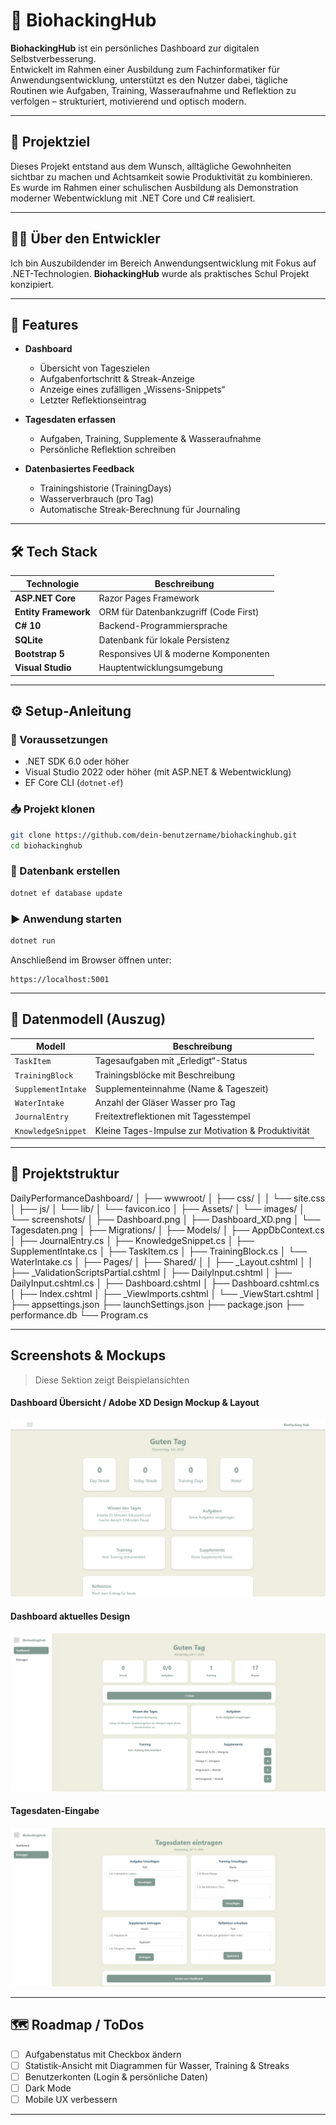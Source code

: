# 🧠 BiohackingHub

**BiohackingHub** ist ein persönliches Dashboard zur digitalen Selbstverbesserung.  
Entwickelt im Rahmen einer Ausbildung zum Fachinformatiker für Anwendungsentwicklung, unterstützt es den Nutzer dabei, tägliche Routinen wie Aufgaben, Training, Wasseraufnahme und Reflektion zu verfolgen – strukturiert, motivierend und optisch modern.

---

## 🎯 Projektziel

Dieses Projekt entstand aus dem Wunsch, alltägliche Gewohnheiten sichtbar zu machen und Achtsamkeit sowie Produktivität zu kombinieren.  
Es wurde im Rahmen einer schulischen Ausbildung als Demonstration moderner Webentwicklung mit .NET Core und C# realisiert.

---

## 👨‍🎓 Über den Entwickler

Ich bin Auszubildender im Bereich Anwendungsentwicklung mit Fokus auf .NET-Technologien.
**BiohackingHub** wurde als praktisches Schul Projekt konzipiert.

---

## 🚀 Features

- **Dashboard**
  - Übersicht von Tageszielen
  - Aufgabenfortschritt & Streak-Anzeige
  - Anzeige eines zufälligen „Wissens-Snippets“
  - Letzter Reflektionseintrag

- **Tagesdaten erfassen**
  - Aufgaben, Training, Supplemente & Wasseraufnahme
  - Persönliche Reflektion schreiben

- **Datenbasiertes Feedback**
  - Trainingshistorie (TrainingDays)
  - Wasserverbrauch (pro Tag)
  - Automatische Streak-Berechnung für Journaling

---

## 🛠️ Tech Stack

| Technologie           | Beschreibung                                 |
|-----------------------|----------------------------------------------|
| **ASP.NET Core**      | Razor Pages Framework                        |
| **Entity Framework**  | ORM für Datenbankzugriff (Code First)        |
| **C# 10**             | Backend-Programmiersprache                   |
| **SQLite**            | Datenbank für lokale Persistenz              |
| **Bootstrap 5**       | Responsives UI & moderne Komponenten         |
| **Visual Studio**     | Hauptentwicklungsumgebung                    |

---

## ⚙️ Setup-Anleitung

### 🔧 Voraussetzungen
- .NET SDK 6.0 oder höher
- Visual Studio 2022 oder höher (mit ASP.NET & Webentwicklung)
- EF Core CLI (`dotnet-ef`)

### 📥 Projekt klonen
```bash
git clone https://github.com/dein-benutzername/biohackinghub.git
cd biohackinghub
````

### 💾 Datenbank erstellen

```bash
dotnet ef database update
```

### ▶️ Anwendung starten

```bash
dotnet run
```

Anschließend im Browser öffnen unter:

```
https://localhost:5001
```

---

## 🧩 Datenmodell (Auszug)

| Modell             | Beschreibung                                        |
| ------------------ | --------------------------------------------------- |
| `TaskItem`         | Tagesaufgaben mit „Erledigt“-Status                 |
| `TrainingBlock`    | Trainingsblöcke mit Beschreibung                    |
| `SupplementIntake` | Supplementeinnahme (Name & Tageszeit)               |
| `WaterIntake`      | Anzahl der Gläser Wasser pro Tag                    |
| `JournalEntry`     | Freitextreflektionen mit Tagesstempel               |
| `KnowledgeSnippet` | Kleine Tages-Impulse zur Motivation & Produktivität |

---

## 📁 Projektstruktur

DailyPerformanceDashboard/
│
├── wwwroot/
│   ├── css/
│   │   └── site.css
│   ├── js/
│   └── lib/
│       └── favicon.ico
│
├── Assets/
│   └── images/
│       └── screenshots/
│           ├── Dashboard.png
│           ├── Dashboard_XD.png
│           └── Tagesdaten.png
│
├── Migrations/
│
├── Models/
│   ├── AppDbContext.cs
│   ├── JournalEntry.cs
│   ├── KnowledgeSnippet.cs
│   ├── SupplementIntake.cs
│   ├── TaskItem.cs
│   ├── TrainingBlock.cs
│   └── WaterIntake.cs
│
├── Pages/
│   ├── Shared/
│   │   ├── _Layout.cshtml
│   │   ├── _ValidationScriptsPartial.cshtml
│   ├── DailyInput.cshtml
│   ├── DailyInput.cshtml.cs
│   ├── Dashboard.cshtml
│   ├── Dashboard.cshtml.cs
│   ├── Index.cshtml
│   ├── _ViewImports.cshtml
│   └── _ViewStart.cshtml
│
├── appsettings.json
├── launchSettings.json
├── package.json
├── performance.db
└── Program.cs

---

## Screenshots & Mockups
> Diese Sektion zeigt Beispielansichten

#### Dashboard Übersicht / Adobe XD Design Mockup & Layout 
![Dashboard](https://github.com/W3Tx/BioHacking-Hub/blob/main/DailyPerformanceDashboard/Assets/images/screenshots/Dashboard_XD.png)

#### Dashboard aktuelles Design
![Dashboard](https://github.com/W3Tx/BioHacking-Hub/blob/main/DailyPerformanceDashboard/Assets/images/screenshots/Dashboard.png)

#### Tagesdaten-Eingabe
![Tagesdaten](https://github.com/W3Tx/BioHacking-Hub/blob/main/DailyPerformanceDashboard/Assets/images/screenshots/Tagesdaten.png)

---

## 🗺 Roadmap / ToDos

* [ ] Aufgabenstatus mit Checkbox ändern
* [ ] Statistik-Ansicht mit Diagrammen für Wasser, Training & Streaks
* [ ] Benutzerkonten (Login & persönliche Daten)
* [ ] Dark Mode
* [ ] Mobile UX verbessern

---
